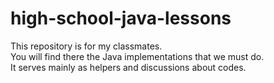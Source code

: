 # high-school-java-lessons
This repository is for my classmates. </br>
You will find there the Java implementations that we must do. </br>
It serves mainly as helpers and discussions about codes.
